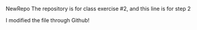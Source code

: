 NewRepo
The repository is for class exercise #2, and this line is for step 2

I modified the file through Github!
